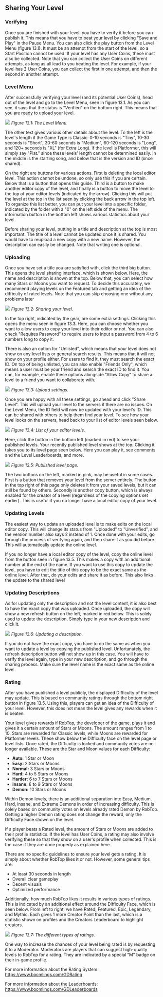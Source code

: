 ## Sharing Your Level

### Verifying
Once you are finished with your level, you have to verify it before you can publish it. This means that you have to beat your level by clicking "Save and Play" in the Pause Menu. You can also click the play button from the Level Menu (figure 13.1). It must be an attempt from the start of the level, so a Start Position cannot be used. If your level has any User Coins, these must also be collected. Note that you can collect the User Coins on different attempts, as long as all lead to you beating the level. For example, if your level has 2 User Coins, you can collect the first in one attempt, and then the second in another attempt.

### Level Menu
After successfully verifying your level (and its potential User Coins), head out of the level and go to the Level Menu, seen in figure 13.1. As you can see, it says that the status is "Verified" on the bottom right. This means that you are ready to upload your level.

![](https://guia.editorgd.xyz/assets/img/figures/217.png)
*Figure 13.1: The Level Menu.*<br>

The other text gives various other details about the level. To the left is the level's length if the Game Type is Classic: 0-10 seconds is "Tiny", 10-30 seconds is "Short", 30-60 seconds is "Medium", 60-120 seconds is "Long", and 120+ seconds is "XL" (for Extra Long). If the level is Platformer, this will simply say "Plat." since these levels' length cannot be determined easily. In the middle is the starting song, and below that is the version and ID (once shared).

On the right are buttons for various actions. First is deleting the local editor level. This action cannot be undone, so only use this if you are certain. Below that is a button that opens this guide. Third is a button to make another editor copy of the level, and finally is a button to move the level to the top of your editor levels (indicated by the arrow). Clicking this will put the level at the top in the list seen by clicking the back arrow in the top left. To organize this list better, you can put your level into a specific folder, indicated by the folder with a "0" on the left side of the menu. The information button in the bottom left shows various statistics about your level.

Before sharing your level, putting in a title and description at the top is most important. The title of a level cannot be updated once it is shared. You would have to reupload a new copy with a new name. However, the description can easily be changed. Note that writing one is optional.

### Uploading
Once you have set a title you are satisfied with, click the third big button. This opens the level sharing interface, which is shown below. Here, the name and description is shown at the top. Below that, you can select how many Stars or Moons you want to request. To decide this accurately, we recommend playing levels on the Featured tab and getting an idea of the difficulty of rated levels. Note that you can skip choosing one without any problems later

![](https://guia.editorgd.xyz/assets/img/figures/218.png)
*Figure 13.2: Sharing your level.*<br>

In the top right, indicated by the gear, are some extra settings. Clicking this opens the menu seen in figure 13.3. Here, you can choose whether you want to allow users to copy your level into their editor or not. You can also check "Requires Password" to require users to input a password from 4 to 6 numbers long to copy it.

There is also an option for "Unlisted", which means that your level does not show on any level lists or general search results. This means that it will not show on your profile either. For users to find it, they must search the exact ID. On top of being unlisted, you can also enable "Friends Only", which means a user must be your friend and search the exact ID to find it. You can, for example, enable these options alongside "Allow Copy" to share a level to a friend you want to collaborate with.

![](https://guia.editorgd.xyz/assets/img/figures/219.png)
*Figure 13.3: Upload settings.*<br>

Once you are happy with all these settings, go ahead and click "Share Level". This will upload your level to the servers if there are no issues. On the Level Menu, the ID field will now be updated with your level's ID. This can be shared with others to help them find your level. To see how your level looks on the servers, head back to your list of editor levels seen below.

![](https://guia.editorgd.xyz/assets/img/figures/220.png)
*Figure 13.4: List of your editor levels.*<br>

Here, click the button in the bottom left (marked in red) to see your published levels. Your recently published level shows at the top. Clicking it takes you to its level page seen below. Here you can play it, see comments and the Level Leaderboards, and more.

![](https://guia.editorgd.xyz/assets/img/figures/221.png)
*Figure 13.5: Published level page.*<br>

The two buttons on the left, marked in pink, may be useful in some cases. First is a button that removes your level from the server entirely. The button in the top right of this page only deletes it from your saved levels, but it can still be found by others. Secondly is another copy button, which is always enabled for the creator of a level (regardless of the copying options set earlier). This is useful if you no longer have a local editor copy of your level.

### Updating Levels
The easiest way to update an uploaded level is to make edits on the local editor copy. This will change its status from "Uploaded" to "Unverified", and the version number also says 2 instead of 1. Once done with your edits, go through the process of verifying again, and then share it as you did before. This will automatically update the online level.

If you no longer have a local editor copy of the level, copy the online level from the button seen in figure 13.5. This makes a copy with an additional number at the end of the name. If you want to use this copy to update the level, you have to edit the title of this copy to be the exact same as the online level. After that, do your edits and share it as before. This also links the update to the shared level

### Updating Descriptions
As for updating only the description and not the level content, it is also best to have the exact copy that was uploaded. Once uploaded, the copy will show a new refresh button on the left, marked in red below. This is solely used to update the description. Simply type in your new description and click it.

![](https://guia.editorgd.xyz/assets/img/figures/222.png)
*Figure 13.6: Updating a description.*<br>

If you do not have the exact copy, you have to do the same as when you want to update a level by copying the published level. Unfortunately, the refresh description button will not show up in this case. You will have to verify the level again, type in your new description, and go through the sharing process. Make sure the level name is the exact same as the online level.

### Rating
After you have published a level publicly, the displayed Difficulty of the level may update. This is based on community ratings through the bottom right button in figure 13.5. Using this, players can get an idea of the Difficulty of your level. However, this does not mean the level gives any rewards when it is beaten.

Your level gives rewards if RobTop, the developer of the game, plays it and gives it a certain amount of Stars or Moons. The amount ranges from 1 to 10. Stars are rewarded for Classic levels, while Moons are rewarded for Platformer levels. These show below the Difficulty face on the level page or level lists. Once rated, the Difficulty is locked and community votes are no longer available. These are the Star and Moon values for each Difficulty:

- **Auto:** 1 Star or Moon
- **Easy:** 2 Stars or Moons
- **Normal:** 3 Stars or Moons
- **Hard:** 4 to 5 Stars or Moons
- **Harder:** 6 to 7 Stars or Moons
- **Insane:** 8 to 9 Stars or Moons
- **Demon:** 10 Stars or Moons

Within Demon levels, there is an additional separation into Easy, Medium, Hard, Insane, and Extreme Demons in order of increasing difficulty. This is solely based on community votes on levels already rated Demon by RobTop. Getting a higher Demon rating does not change the reward, only the Difficulty Face shown on the level.

If a player beats a Rated level, the amount of Stars or Moons are added to their profile statistics. If the level has User Coins, a rating may also involve verifying these so that they show on a user's profile when collected. This is the case if they are done properly as explained here.

There are no specific guidelines to ensure your level gets a rating. It is simply about whether RobTop likes it or not. However, some general tips are:

- At least 30 seconds in length
- Overall clear gameplay
- Decent visuals
- Optimized performance

Additionally, how much RobTop likes it results in various types of ratings. This is indicated by an additional effect around the Difficulty Face, which is seen below. From left to right, we have Rated, Featured, Epic, Legendary, and Mythic. Each gives 1 more Creator Point than the last, which is a statistic shown on profiles and the Creators Leaderboard to highlight creators.

![](https://guia.editorgd.xyz/assets/img/figures/223.png)
*Figure 13.7: The different types of ratings.*<br>

One way to increase the chances of your level being rated is by requesting it to a Moderator. Moderators are players that can suggest high-quality levels to RobTop for a rating. They are indicated by a special "M" badge on their in-game profile.

For more information about the Rating System: https://www.boomlings.com/GDRating

For more information about the Leaderboards: https://www.boomlings.com/GDLeaderboards